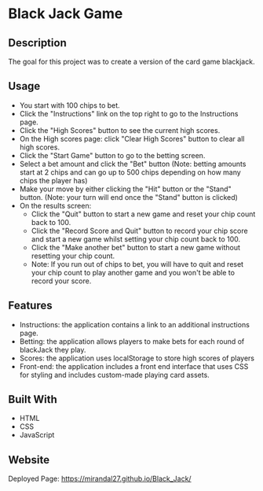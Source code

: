 # Black Jack Game

## Description
The goal for this project was to create a version of the card game blackjack. 

## Usage
* You start with 100 chips to bet.
* Click the "Instructions" link on the top right to go to the Instructions page.
* Click the "High Scores" button to see the current high scores.
* On the High scores page: click "Clear High Scores" button to clear all high scores.
* Click the "Start Game" button to go to the betting screen.
* Select a bet amount and click the "Bet" button (Note: betting amounts start at 2 chips and can go up to 500 chips depending on how many chips the player has)
* Make your move by either clicking the "Hit" button or the "Stand" button. (Note: your turn will end once the "Stand" button is clicked)
* On the results screen: 
    - Click the "Quit" button to start a new game and reset your chip count back to 100.
    - Click the "Record Score and Quit" button to record your chip score and start a new game whilst setting your chip count back to 100.
    - Click the "Make another bet" button to start a new game without resetting your chip count.
    - Note: If you run out of chips to bet, you will have to quit and reset your chip count to play another game and you won't be able to record your score.

## Features
* Instructions: the application contains a link to an additional instructions page.
* Betting: the application allows players to make bets for each round of blackJack they play.
* Scores: the application uses localStorage to store high scores of players
* Front-end: the application includes a front end interface that uses CSS for styling and includes custom-made playing card assets.

## Built With
* HTML
* CSS
* JavaScript

## Website
Deployed Page: https://mirandal27.github.io/Black_Jack/